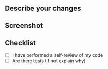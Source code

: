 ## Describe your changes

## Screenshot

## Checklist

- [ ] I have performed a self-review of my code
- [ ] Are there tests (If not explain why)
